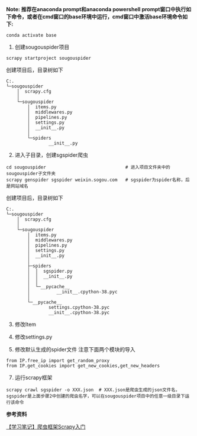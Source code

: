 **Note: 推荐在anaconda prompt和anaconda powershell prompt窗口中执行如下命令，或者在cmd窗口的base环境中运行，cmd窗口中激活base环境命令如下:**

```
conda activate base
```

1. 创建sougouspider项目
```
scrapy startproject sougouspider
```

创建项目后，目录树如下
```
C:.
└─sougouspider
    │  scrapy.cfg
    │
    └─sougouspider
        │  items.py
        │  middlewares.py
        │  pipelines.py
        │  settings.py
        │  __init__.py
        │
        └─spiders
                __init__.py
```

2. 进入子目录，创建sgspider爬虫
```
cd sougouspider                              # 进入项目文件夹中的sougouspider子文件夹
scrapy genspider sgspider weixin.sogou.com   # sgspider为spider名称，后是网站域名
```

创建项目后，目录树如下
```
C:.
└─sougouspider
    │  scrapy.cfg
    │
    └─sougouspider
        │  items.py
        │  middlewares.py
        │  pipelines.py
        │  settings.py
        │  __init__.py
        │
        ├─spiders
        │  │  sgspider.py
        │  │  __init__.py
        │  │
        │  └─__pycache__
        │          __init__.cpython-38.pyc
        │
        └─__pycache__
                settings.cpython-38.pyc
                __init__.cpython-38.pyc
```

3. 修改Item


5. 修改settings.py


6. 修改默认生成的spider文件
注意下面两个模块的导入
```
from IP.free_ip import get_random_proxy
from IP.get_cookies import get_new_cookies,get_new_headers
```

7. 运行scrapy框架
```
scrapy crawl sgspider -o XXX.json  # XXX.json是爬虫生成的json文件名，sgspider是上面步骤2中创建的爬虫名字，可以在sougouspider项目中的任意一级目录下运行该命令
```

**参考资料**   

[【学习笔记】爬虫框架Scrapy入门](http://t.csdn.cn/TY3ex)
